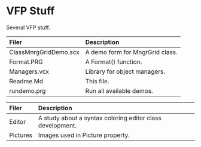 # VFP Stuff

Several VFP stuff.

Filer | Description
:---  | :---
ClassMnrgGridDemo.scx | A demo form for MngrGrid class.
Format.PRG | A Format() function.
Managers.vcx | Library for object managers.
Readme.Md | This file.
rundemo.prg | Run all available demos.

Filer | Description
:---  | :---
Editor | A study about a syntax coloring editor class development.
Pictures | Images used in Picture property.

